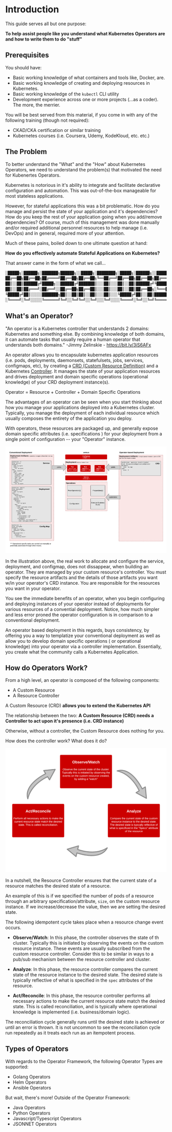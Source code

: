 <!--
- Introduction
  - How to Learn to Write Operators Using this Resource
  - What's an Operator?
  - Types of Operators
  - Operator Tooling & Resources  

  address feedback: 
  
  - [x] work on the description of "what is an operator". Maybe more of the what and why and less of the how. Your description assumes a lot of what someone knows already.

  - [x] start by defining the problem that operators solve.  It's a good way to set the context and makes the definitions easier to fully understand.  Typically the technology is easy to follow, but the "why" is lacking.  

-->

# Introduction

This guide serves all but one purpose: 

**To help assist people like you understand what Kubernetes Operators are and how to write them to do "stuff"**

## Prerequisites

You should have:

- Basic working knowledge of what containers and tools like, Docker, are.
- Basic working knowledge of creating and deploying resources in Kubernetes. 
- Basic working knowledge of the `kubectl` CLI utility
- Development experience across one or more projects (...as a coder). The more, the merrier.  

You will be best served from this material, if you come in with any of the following training (though not required): 

- CKAD/CKA certification or similar training
- Kubernetes courses (i.e. Coursera, Udemy, KodeKloud, etc. etc.)

## The Problem

To better understand the "What" and the "How" about Kubernetes Operators, we need to understand the problem(s) that motivated the need for Kubenertes Operators. 

Kubernetes is notorious in it's ability to integrate and facilitate declarative configuration and automation. This was out-of-the-box manageable for most stateless applications. 

However, for stateful applications this was a bit problematic. How do you manage and persist the state of your application and it's dependencies? How do you keep the rest of your application going when you add/remove dependencies? Of course, much of this management was done manually and/or required additional personnel resources to help manage (i.e. DevOps) and in general, required more of your attention.  

Much of these pains, boiled down to one ultimate question at hand: 

**How do you effectively automate Stateful Applications on Kubernetes?** 

That answer came in the form of what we call... 

```bash
░█████╗░██████╗░███████╗██████╗░░█████╗░████████╗░█████╗░██████╗░░██████╗
██╔══██╗██╔══██╗██╔════╝██╔══██╗██╔══██╗╚══██╔══╝██╔══██╗██╔══██╗██╔════╝
██║░░██║██████╔╝█████╗░░██████╔╝███████║░░░██║░░░██║░░██║██████╔╝╚█████╗░
██║░░██║██╔═══╝░██╔══╝░░██╔══██╗██╔══██║░░░██║░░░██║░░██║██╔══██╗░╚═══██╗
╚█████╔╝██║░░░░░███████╗██║░░██║██║░░██║░░░██║░░░╚█████╔╝██║░░██║██████╔╝
░╚════╝░╚═╝░░░░░╚══════╝╚═╝░░╚═╝╚═╝░░╚═╝░░░╚═╝░░░░╚════╝░╚═╝░░╚═╝╚═════╝░
```

## What's an Operator?

"An operator is a Kubernetes controller that understands 2 domains: Kubernetes and something else. By combining knowledge of both domains, it can automate tasks that usually require a human operator that understands both domains."
-Jimmy Zelinskie - https://bit.ly/3iS6AFx

An operator allows you to encapsulate kubernetes application resources (i.e. pods, deployments, daemonsets, statefulsets, jobs, services, configmaps, etc), by creating a [CRD (Custom Resource Definition)](https://kubernetes.io/docs/concepts/extend-kubernetes/api-extension/custom-resources/) and a Kubernetes [Controller](https://kubernetes.io/docs/concepts/architecture/controller/). It manages the state of your application resources and drives deployment and domain specific operations (operational knowledge) of your CRD deployment instance(s).

Operator = Resource + Controller + Domain Specific Operations

The advantages of an operator can be seen when you start thinking about how you manage your applications deployed into a Kubernetes cluster. Typically, you manage the deployment of each individual resource which usually composes the entirety of the application you deploy.

With operators, these resources are packaged up, and generally expose domain specific attributes (i.e. specifications ) for your deployment from a single point of configuration -- your "Operator" instance. 

![](../assets/conventional-vs-operators.png)

In the illustration above, the real work to allocate and configure the service, deployment, and configmap, does not dissappear, when building an operator. They are managed by your custom resource's controller. You must specify the resource artifacts and the details of those artifacts you want w/in your operator's CRD instance. You are responsible for the resources you want in your operator.

You see the immediate benefits of an operator, when you begin configuring and deploying instances of your operator instead of deployments for various resources of a convential deployment. Notice, how much simpler and less error proned the operator configuration is in comparison to a conventional deployment. 

An operator based deployment in this regards, buys consistency, by offering you a way to templatize your conventional deployment as well as allow you to develop domain specific operations ( or operational knowledge) into your operator via a controller implementation. Essentially, you create what the community calls a Kubernetes Application. 

## How do Operators Work? 

From a high level, an operator is composed of the following components: 

  - A Custom Resource
  - A Resource Controller

A Custom Resource (CRD) **allows you to extend the Kubernetes API**

The relationship between the two: **A Custom Resource (CRD) needs a Controller to act upon it's presence (i.e. CRD instance)**

Otherwise, without a controller, the Custom Resource does nothing for you.

How does the controller work? What does it do? 

![](../assets/resource-controller-reconciliation-cycle.png)

In a nutshell, the Resource Controller ensures that the current state of a resource matches the desired state of a resource. 

An example of this is if we specified the number of pods of a resource through an arbitrary specification/attribute, `size`, on the custom resource instance. If we increase/decrease the value, then we are setting the desired state. 

The following idempotent cycle takes place when a resource change event occurs. 

* **Observe/Watch**: In this phase, the controller observes the state of th cluster. Typically this is initiated by observing the events on the custom resource instance. These events are usually subscribed from the custom resource controller. Consider this to be similar in ways to a pub/sub mechanism between the resource controller and cluster. 

* **Analyze**: In this phase, the resource controller compares the current state of the resource instance to the desired state. The desired state is typically reflective of what is specified in the `spec` attributes of the resource. 

* **Act/Reconcile**: In this phase, the resource controller performs all necessary actions to make the current resource state match the desired state. This is called reconciliation, and is typically where operational knowledge is implemented (i.e. business/domain logic).

The reconciliation cycle generally runs until the desired state is achieved or until an error is thrown. It is not uncommon to see the reconciliation cycle run repeatedly as it treats each run as an itempotent process. 

## Types of Operators

With regards to the Operator Framework, the following Operator Types are supported: 

- Golang Operators
- Helm Operators
- Ansible Operators

But wait, there's more! Outside of the Operator Framework: 

- Java Operators
- Python Operators
- Javascript/Typescript Operators
- JSONNET Operators

